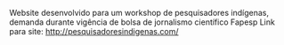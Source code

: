 Website desenvolvido para um workshop de pesquisadores indígenas, demanda durante vigência de bolsa de jornalismo científico Fapesp
Link para site: http://pesquisadoresindigenas.com/
